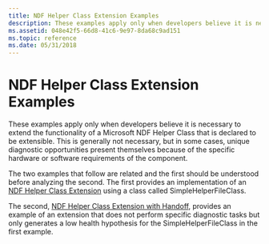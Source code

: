 ```yaml
---
title: NDF Helper Class Extension Examples
description: These examples apply only when developers believe it is necessary to extend the functionality of a Microsoft NDF Helper Class that is declared to be extensible.
ms.assetid: 048e42f5-66d8-41c6-9e97-8da68c9ad151
ms.topic: reference
ms.date: 05/31/2018
---
```


# NDF Helper Class Extension Examples

These examples apply only when developers believe it is necessary to extend the functionality of a Microsoft NDF Helper Class that is declared to be extensible. This is generally not necessary, but in some cases, unique diagnostic opportunities present themselves because of the specific hardware or software requirements of the component.

The two examples that follow are related and the first should be understood before analyzing the second. The first provides an implementation of an [NDF Helper Class Extension](ndf-helper-class-example.md) using a class called SimpleHelperFileClass.

The second, [NDF Helper Class Extension with Handoff](ndf-helper-class-example-with-handoff.md), provides an example of an extension that does not perform specific diagnostic tasks but only generates a low health hypothesis for the SimpleHelperFileClass in the first example.

 

 




